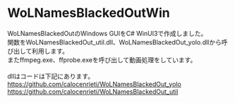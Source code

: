 # WoLNamesBlackedOutWin
WoLNamesBlackedOutのWindows GUIをC# WinUI3で作成しました。<br>
関数をWoLNamesBlackedOut_util.dll、WoLNamesBlackedOut_yolo.dllから呼び出して利用します。<br>
またffmpeg.exe、ffprobe.exeを呼び出して動画処理をしています。<br>
<br>
dllはコードは下記にあります。<br>
https://github.com/calocenrieti/WoLNamesBlackedOut_yolo<br>
https://github.com/calocenrieti/WoLNamesBlackedOut_util<br>
